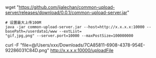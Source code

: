 wget "https://github.com/jialechan/common-upload-server/releases/download/0.0.1/common-upload-server.jar"   

```shell
# 设置最大上传100M
java -jar common-upload-server.jar --host=http://x.x.x.x:10000 --basePath=/userdata1/www --extList=
"gif,jpg,png" --server.port=10000 --maxPostSize=100000000
```

curl -F "file=@/Users/xxx/Downloads/7CA85811-6908-4378-954E-92286031C84D.png" http://x.x.x.x:10000/uploadFile
